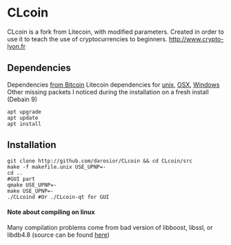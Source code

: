 # CLcoin

CLcoin is a fork from Litecoin, with modified parameters. Created in order to use it to teach the use of cryptocurrencies to beginners.
http://www.crypto-lyon.fr
  
   
## Dependencies
Dependencies [from Bitcoin](https://github.com/bitcoin/bitcoin/blob/master/doc/dependencies.md)
Litecoin dependencies for [unix](https://github.com/litecoin-project/litecoin/blob/0.8/doc/build-unix.md), [OSX](https://github.com/litecoin-project/litecoin/blob/0.8/doc/build-osx.md), [Windows](https://github.com/litecoin-project/litecoin/blob/0.8/doc/build-msw.md)  
Other missing packets I noticed during the installation on a fresh install (Debain 9)
```
apt upgrade
apt update
apt install 
```

## Installation
```
git clone http://github.com/darosior/CLcoin && cd CLcoin/src
make -f makefile.unix USE_UPNP=-
cd ..
#GUI part
qmake USE_UPNP=-
make USE_UPNP=-
./CLcoind #Or ./CLcoin-qt for GUI
```

#### Note about compiling on linux
Many compilation problems come from bad version of libboost, libssl, or libdb4.8 (source can be found [here](https://launchpad.net/~bitcoin/+archive/ubuntu/bitcoin))
